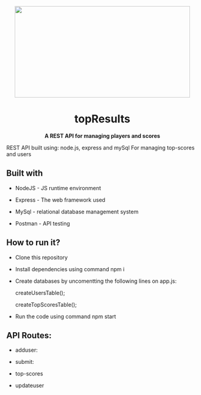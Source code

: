<p align="center">

 <img width="460" height="240" src="https://railsware.com/blog/wp-content/uploads/2018/09/2400%D1%851260-rw-blog-node-js.png" />

</p>
<h1 align="center">topResults</h1>
<p align="center"><b>A REST API for managing players and scores</b></p>
</p>

REST API built using: node.js, express and mySql
For managing top-scores and users
  

<h2>Built with</h2>

* NodeJS - JS runtime environment

* Express - The web framework used

* MySql - relational database management system 

* Postman - API testing

<h2>How to run it?</h2>
  
* Clone this repository
  
* Install dependencies using command npm i
  
* Create databases by uncomentting the following lines on app.js:
  
  
   createUsersTable();
  
   createTopScoresTable();
  
* Run the code using command npm start

<h2>API Routes:</h2>

* adduser:

* submit:

* top-scores

* updateuser
  
